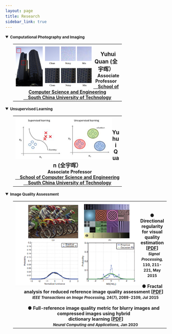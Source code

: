 ```yaml
---
layout: page
title: Research
sidebar_link: true
---
```

<!--
<details open="">
<summary><strong>Past research projects </strong></summary>
<ul>
<li>2007.01&#8211;2019.12, <strong>Research on Texture Analysis Based on Sparse Expression and Gap Degree Description</strong>, National Natural Science Youth Fund Project (61602184)</li>
<li>2007.05&#8211;2019.05, <strong>Research on Key Technologies of Discriminant Sparse Coding</strong>, Guangdong Provincial Natural Science Foundation Free Project (2017A030313376)</li>
<li>2007.05&#8211;2019.04, <strong>Video super-resolution enhancement technology under haze and rain</strong>, Guangzhou Science and Technology Plan General Project (201707010147)</li>
</ul>
</details>
-->
<details open="">
<summary><strong><small>Computational Photography and Imaging</small> </strong></summary>
<ul>
<table>
<tbody>
<tr>
<th>
<img src="https://github.com/Dofboom/Dofboom.github.io/raw/master/images/com.png" alt="" height="130" align="left" /><br />
<span style="font-size: 120%;"><strong> &ensp; Yuhui Quan</strong> (全宇晖） </span><br />
<span style="font-size: 100%;">&ensp; &nbsp;Associate Professor <a href="http://www2.scut.edu.cn/cs/"><br>&ensp;&nbsp;&nbsp;School of Computer Science and Engineering</a></span><br />
<span style="font-size: 100%;"> <a href="https://www.scut.edu.cn">&ensp;&nbsp; South China University of Technology</a><br />
</span></th>
</tr>
</tbody>
</table>
</ul>
</details>

<details open="">
<summary><strong><small>Unsupervised Learning</small></strong></summary>
<ul>
<table>
<tbody>
<tr>
<th>
<img src="https://github.com/Dofboom/Dofboom.github.io/raw/master/images/unsup.jpg" alt="" height="130" align="left" /><br />
<span style="font-size: 120%;"><strong> &ensp; Yuhui Quan</strong> (全宇晖） </span><br />
<span style="font-size: 100%;">&ensp; &nbsp;Associate Professor <a href="http://www2.scut.edu.cn/cs/"><br>&ensp;&nbsp;&nbsp;School of Computer Science and Engineering</a></span><br />
<span style="font-size: 100%;"> <a href="https://www.scut.edu.cn">&ensp;&nbsp; South China University of Technology</a><br />
</span></th>
</tr>
</tbody>
</table>
</ul>
</details>

<details open="">
<summary><strong><small>Image Quality Assessment</small></strong></summary>
<ul>
<table>
<tbody>
<tr>
<th>
<img src="https://github.com/Dofboom/Dofboom.github.io/raw/master/images/ass.png" alt="" height="260" align="left" /><br />
<ul >
<span style="font-size: 100%;"><strong>● Directional regularity for visual quality estimation</strong> [<a href="https://github.com/Dofboom/Dofboom.github.io/raw/master/papers/2015/Directional%20regularity%20for%20visual%20quality%20estimation.pdf" download="github23">PDF</a>] </span><br />
<span><small><em>&ensp;&ensp;Signal Processing,</em> 110, 211-221, May 2015</small></span>
<br>
<br>
<span style="font-size: 100%;"><strong>● Fractal analysis for reduced reference image quality assessment</strong> [<a href="https://github.com/Dofboom/Dofboom.github.io/raw/master/papers/2015/Fractal%20Analysis%20for%20Reduced%20Reference%20Image%20Quality%20Assessment.pdf" download="github22">PDF</a>] </span><br />
<span><small><em>&ensp;&ensp;IEEE Transactions on Image Processing,</em> 24(7), 2089-2109, Jul 2015</small></span>
<br>
<br>
<span style="font-size: 100%;"><strong>● Full-reference image quality metric for blurry images and compressed images using hybrid<br>&ensp;&ensp;dictionary learning</strong> [<a href="https://github.com/Dofboom/Dofboom.github.io/raw/master/papers/2019/Full-Reference%20Image%20Quality%20Metric%20for%20Blurry%20Images%20and%20Compressed%20Images%20using%20Hybrid%20Dictionary%20Learning.pdf" download="github">PDF</a>] </span><br />
<span><small><em>&ensp;&ensp;Neural Computing and Applications, </em>Jan 2020</small></span>
</ul>
</th>
</tr>
</tbody>
</table>
</ul>
</details>
